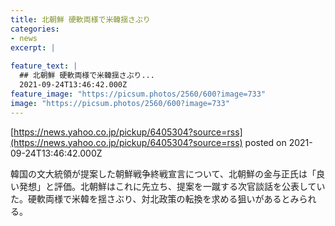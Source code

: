 ```yaml
---
title: 北朝鮮 硬軟両様で米韓揺さぶり
categories:
- news
excerpt: |
  
feature_text: |
  ## 北朝鮮 硬軟両様で米韓揺さぶり...
  2021-09-24T13:46:42.000Z
feature_image: "https://picsum.photos/2560/600?image=733"
image: "https://picsum.photos/2560/600?image=733"
---
```


[https://news.yahoo.co.jp/pickup/6405304?source=rss](https://news.yahoo.co.jp/pickup/6405304?source=rss)
posted on 2021-09-24T13:46:42.000Z

<!--more-->

韓国の文大統領が提案した朝鮮戦争終戦宣言について、北朝鮮の金与正氏は「良い発想」と評価。北朝鮮はこれに先立ち、提案を一蹴する次官談話を公表していた。硬軟両様で米韓を揺さぶり、対北政策の転換を求める狙いがあるとみられる。
